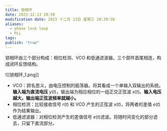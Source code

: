 ```yaml
---
title: 锁相环
date: 2023-12-13 20:39
modification date: 2023 十二月 13日 星期三 20:39:38
aliases:
  - phase lock loop
  - PLL
tags: 
publish: "true"
---
```


锁相环由三个部分构成：相位检测、VCO 和低通滤波器。三个部件首尾相连，构成闭环反馈结构。

![[锁相环_1.png]]

- VCO：顾名思义，由电压控制的振荡器。将其看成一个单输入双输出的系统。**输入端为直流电压** $y(t)$，输出端为相应相位的一组正交正弦波 $x(t)$。**输入电压越大，输出端正弦波频率就越小。**
- 相位检测：比较接收信号 $r (t)$ 和 VCO 产生的正弦波 $x (t)$，将两者的差值 $e (t)$ 作为结果输出。
- 低通滤波器：对相位检测产生的差值信号 $e(t)$滤波。将随时间变化的部分滤去，只留下直流部分。
